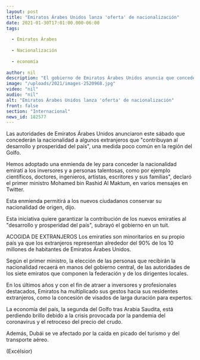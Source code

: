 ```yaml
---
layout: post
title: "Emiratos Árabes Unidos lanza 'oferta' de nacionalización"
date: 2021-01-30T17:01:00.000-06:00
tags:
  
  - Emiratos Árabes
  
  - Nacionalización
  
  - economía
  
author: nil
description: "El gobierno de Emiratos Árabes Unidos anuncia que concederá la nacionalidad a algunos extranjeros que 'contribuyan al desarrollo y prosperidad del país'"
image: "/uploads/2021/images-2520968.jpg"
video: "nil"
audio: "nil"
alt: "Emiratos Árabes Unidos lanza 'oferta' de nacionalización"
front: false
section: "Internacional"
news_id: 182577
---
```


Las autoridades de Emiratos Árabes Unidos anunciaron este sábado que concederán la nacionalidad a algunos extranjeros que "contribuyan al desarrollo y prosperidad del país", una medida poco común en la región del Golfo.

Hemos adoptado una enmienda de ley para conceder la nacionalidad emiratí a los inversores y a personas talentosas, como por ejemplo científicos, doctores, ingenieros, artistas, escritores y sus familias", declaró el primer ministro Mohamed bin Rashid Al Maktum, en varios mensajes en Twitter.

Esta enmienda permitirá a los nuevos ciudadanos conservar su nacionalidad de origen, dijo.

Esta iniciativa quiere garantizar la contribución de los nuevos emiratíes al "desarrollo y prosperidad del país", subrayó el gobierno en un tuit.

ACOGIDA DE EXTRANJEROS
Los emiratíes son minoritarios en su propio país ya que los extranjeros representan alrededor del 90% de los 10 millones de habitantes de Emiratos Árabes Unidos.

Según el primer ministro, la elección de las personas que recibirán la nacionalidad recaerá en manos del gobierno central, de las autoridades de los siete emiratos que componen la federación y de los dirigentes locales.

En los últimos años y con el fin de atraer a inversores y profesionales destacados, Emiratos ha multiplicado sus gestos hacia sus residentes extranjeros, como la concesión de visados de larga duración para expertos.

La economía del país, la segunda del Golfo tras Arabia Saudita, está perdiendo brillo debido a la crisis provocada por la pandemia del coronavirus y el retroceso del precio del crudo.

Además, Dubái se ve afectado por la caída en picado del turismo y del transporte aéreo.

(Excélsior)